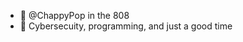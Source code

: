 - 🦾 @ChappyPop in the 808 
- 🌊 Cybersecuity, programming, and just a good time

<!---
ChappyPop/ChappyPop is a ✨ special ✨ repository because its `README.md` (this file) appears on your GitHub profile.
You can click the Preview link to take a look at your changes.
--->
